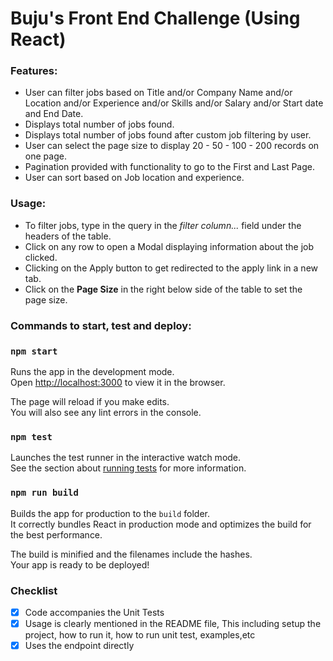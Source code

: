 

# Buju's Front End Challenge (Using React)

### Features: 
- User can filter jobs based on Title and/or Company Name and/or Location and/or Experience and/or Skills and/or Salary and/or Start date and End Date.
- Displays total number of jobs found.
- Displays total number of jobs found after custom job filtering by user.
- User can select the page size to display 20 - 50 - 100 - 200 records on one page.
- Pagination provided with functionality to go to the First and Last Page.
- User can sort based on Job location and experience.

### Usage:
- To filter jobs, type in the query in the *filter column...* field under the headers of the table.
- Click on any row to open a Modal displaying information about the job clicked.
- Clicking on the Apply button to get redirected to the apply link in a new tab.
- Click on the **Page Size** in the right below side of the table to set the page size.

### Commands to start, test and deploy:

### `npm start`

Runs the app in the development mode.<br>
Open [http://localhost:3000](http://localhost:3000) to view it in the browser.

The page will reload if you make edits.<br>
You will also see any lint errors in the console.

### `npm test`

Launches the test runner in the interactive watch mode.<br>
See the section about [running tests](https://facebook.github.io/create-react-app/docs/running-tests) for more information.

### `npm run build`

Builds the app for production to the `build` folder.<br>
It correctly bundles React in production mode and optimizes the build for the best performance.

The build is minified and the filenames include the hashes.<br>
Your app is ready to be deployed!

### Checklist

- [x] Code accompanies the Unit Tests
- [x] Usage is clearly mentioned in the README file, This including setup the project, how to run it, how to run unit test, examples,etc
- [x] Uses the endpoint directly
